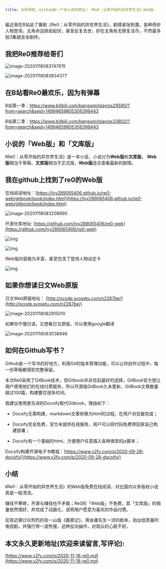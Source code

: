 ```yaml
---
title: 众所周知，Github是一个读小说的网站！《Re0：从零开始的异世界生活》Web版
---
```




最近我在B站追了番剧《Re0：从零开始的异世界生活》，剧情紧张刺激，各种奇妙人物登场，主角命运跌宕起伏，甚至反复去世，好在主角有无限复活币，不然最多拍3集就会全剧终。



## 我把Re0推荐给哥们



![image-20201118083747615](https://www.v2fy.com/asset/0i/jikemiji/jikemiji-md/2020-11-18-re0.assets/image-20201118083747615.png)



![image-20201118083934377](https://www.v2fy.com/asset/0i/jikemiji/jikemiji-md/2020-11-18-re0.assets/image-20201118083934377.png)



## 在B站看Re0最欢乐，因为有弹幕



B站第一季：https://www.bilibili.com/bangumi/play/ss29590/?from=search&seid=14994659805306396443



B站第二季：https://www.bilibili.com/bangumi/play/ss33802/?from=search&seid=14994659805306396443



## 小说的「Web版」和「文库版」



《Re0：从零开始的异世界生活》是一本小说，小说分为**Web版**和**文库版**， **Web版**相当于草稿，**文库版**相当于正式版，**Web版**适合查看最新的剧情。





## 我在github上找到了re0的Web版

在线阅读地址：[https://lyy289065406.github.io/re0-web/gitbook/book/index.html](https://lyy289065406.github.io/re0-web/gitbook/book/index.html)



![image-20201118083208990](https://www.v2fy.com/asset/0i/jikemiji/jikemiji-md/2020-11-18-re0.assets/image-20201118083208990.png)

开源仓库地址: [https://github.com/lyy289065406/re0-web](https://github.com/lyy289065406/re0-web)



![img](https://www.v2fy.com/asset/0i/jikemiji/jikemiji-md/2020-11-18-re0.assets/index.jpg)

![img](https://www.v2fy.com/asset/0i/jikemiji/jikemiji-md/2020-11-18-re0.assets/00-b.jpg)



Web版内容极为丰富，甚至包含了登场人物设定卡

![img](https://www.v2fy.com/asset/0i/jikemiji/jikemiji-md/2020-11-18-re0.assets/Rem.jpg)



## 如果你想读日文Web原版



日文Web原版地址： [http://ncode.syosetu.com/n2267be/](http://ncode.syosetu.com/n2267be/)



![image-20201118082915010](https://www.v2fy.com/asset/0i/jikemiji/jikemiji-md/2020-11-18-re0.assets/image-20201118082915010.png)

如果你不懂日语，又想看日文原版，可以使用google翻译

![image-20201118083038946](https://www.v2fy.com/asset/0i/jikemiji/jikemiji-md/2020-11-18-re0.assets/image-20201118083038946.png)



## 如何在Github写书？



Github是一个写书的好地方，利用Git的版本管理功能，可以让你创作过程中，每一份草稿都得到完整保留。



本次Re0采用了GitBook技术，但Gitbook并非目前最好的选择，GitBook官方想让用户使用他们的在线付费服务，所以开源版GitBook久未更新，GitBook文章数量超过100篇，构建要花很多时间。



我建议使用更先进的Docsify取代Gitbook，理由如下：

- Docsify无需构建，markdown文章转换为html的过程，在用户浏览器完成；

- Docsify完全免费，官方未提供在线服务，用户可以把代码免费带回家自己构建部署；

- Docsify有一个基础的html，方便用户任意插入各种类型的js脚本；





Docsify构建开源电子书教程：[https://www.v2fy.com/p/2020-09-28-docsify/](https://www.v2fy.com/p/2020-09-28-docsify/)





## 小结

《Re0：从零开始的异世界生活》的Web版免费在线阅读，对比国内众多版权小说真是一股清流。

赚钱不寒碜，开源与赚钱也不矛盾；Re0的「Web版」不免费，其「文库版」的销量依然很好，并完成了动画化，说明用户愿意为喜欢的作品付费。

反观近期讨论热烈的张一山版《鹿鼎记》，用金庸先生一流的剧本，拍出低质量的电视剧，并强行带一波热搜，这种反向操作，对观众的心脏不好。
## 本文永久更新地址(欢迎来读留言,写评论):

[https://www.v2fy.com/p/2020-11-18-re0.md](https://www.v2fy.com/p/2020-11-18-re0.md)
